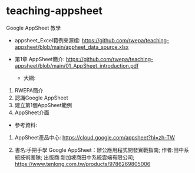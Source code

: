 # teaching-appsheet
Google AppSheet 教學

+ appsheet_Excel範例來源檔: https://github.com/rwepa/teaching-appsheet/blob/main/appheet_data_source.xlsx

+ 第1章 AppSheet簡介: https://github.com/rwepa/teaching-appsheet/blob/main/01_AppSheet_introduction.pdf

  + 大綱:

1. RWEPA簡介
2. 認識Google AppSheet
3. 建立第1個AppSheet範例
4. AppSheet介面

+ 參考資料:

1. AppSheet產品中心: https://cloud.google.com/appsheet?hl=zh-TW

2. 書名:手把手學 Google AppSheet：辦公應用程式開發實戰指南; 作者:田中系統技術團隊; 出版商:新加坡商田中系統雲端有限公司; https://www.tenlong.com.tw/products/9786269805006
